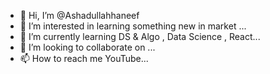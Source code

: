- 👋 Hi, I’m @Ashadullahhaneef
- 👀 I’m interested in learning something new in market ...
- 🌱 I’m currently learning DS & Algo , Data Science , React...
- 💞️ I’m looking to collaborate on ...
- 📫 How to reach me YouTube...


